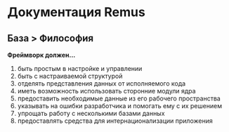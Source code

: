 Документация Remus
================

База > Философия
----

**Фреймворк должен...**

1. быть простым в настройке и управлении
2. быть с настраиваемой структурой
3. отделять представления данных от исполняемого кода
4. иметь возможность использовать сторонние модули ядра
5. предоставить необходимые данные из его рабочего пространства
6. указывать на ошибки разработчика и помогать ему с их решением
7. упрощать работу с несколькими базами данных 
8. предоставлять средства для интернационализации приложения